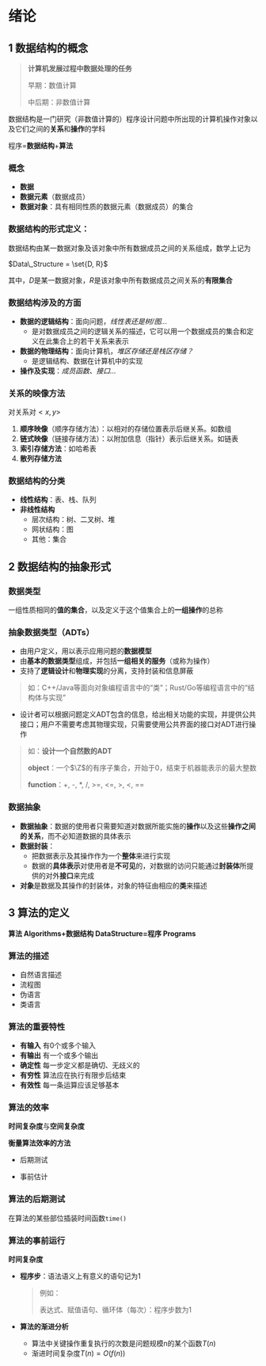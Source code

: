 # 绪论

## 1 数据结构的概念

> **计算机发展过程中数据处理的任务**
>
> 早期：数值计算
>
> 中后期：非数值计算

数据结构是一门研究（非数值计算的）程序设计问题中所出现的计算机操作对象以及它们之间的**关系**和**操作**的学科

程序=**数据结构**+**算法**

### 概念

- **数据**
- **数据元素**（数据成员）
- **数据对象**：具有相同性质的数据元素（数据成员）的集合

### **数据结构的形式定义**：

数据结构由某一数据对象及该对象中所有数据成员之间的关系组成，数学上记为

$Data\_Structure = \set{D, R}$

其中，$D$是某一数据对象，$R$是该对象中所有数据成员之间关系的**有限集合**

### 数据结构涉及的方面

- **数据的逻辑结构**：面向问题，*线性表还是树/图...*
  - 是对数据成员之间的逻辑关系的描述，它可以用一个数据成员的集合和定义在此集合上的若干关系来表示
- **数据的物理结构**：面向计算机，*堆区存储还是栈区存储？*
  - 是逻辑结构、数据在计算机中的实现
- **操作及实现**：*成员函数、接口...*

### 关系的映像方法

对关系对$<x,y>$

1. **顺序映像**（顺序存储方法）：以相对的存储位置表示后继关系。如数组
2. **链式映像**（链接存储方法）：以附加信息（指针）表示后继关系。如链表
3. **索引存储方法**：如哈希表
4. **散列存储方法**

### 数据结构的分类

- **线性结构**：表、栈、队列
- **非线性结构**
  - 层次结构：树、二叉树、堆
  - 网状结构：图
  - 其他：集合

## 2 数据结构的抽象形式

### 数据类型

一组性质相同的**值的集合**，以及定义于这个值集合上的**一组操作**的总称 

### 抽象数据类型（ADTs）

- 由用户定义，用以表示应用问题的**数据模型**
- 由**基本的数据类型**组成，并包括**一组相关的服务**（或称为操作）
- 支持了**逻辑设计**和**物理实现**的分离，支持封装和信息屏蔽

> 如：C++/Java等面向对象编程语言中的“类”；Rust/Go等编程语言中的“结构体与实现”

- 设计者可以根据问题定义ADT包含的信息，给出相关功能的实现，并提供公共接口；用户不需要考虑其物理实现，只需要使用公共界面的接口对ADT进行操作

> 如：**设计一个自然数的ADT**
>
> **object**：一个$\Z$的有序子集合，开始于0，结束于机器能表示的最大整数
>
> **function**：+, -, *, /, >=, <=, >, <, ==

### 数据抽象

- **数据抽象**：数据的使用者只需要知道对数据所能实施的**操作**以及这些**操作之间的关系**，而不必知道数据的具体表示
- **数据封装**：
  - 把数据表示及其操作作为一个**整体**来进行实现
  - 数据的**具体表示**对使用者是**不可见**的，对数据的访问只能通过**封装体**所提供的对外**接口**来完成
- **对象**是数据及其操作的封装体，对象的特征由相应的**类**来描述

## 3 算法的定义

**算法 Algorithms+数据结构 DataStructure=程序 Programs**

### 算法的描述

- 自然语言描述
- 流程图
- 伪语言
- 类语言

### 算法的重要特性

- **有输入** 有0个或多个输入
- **有输出** 有一个或多个输出
- **确定性** 每一步定义都是确切、无歧义的
- **有穷性** 算法应在执行有限步后结束
- **有效性** 每一条运算应该足够基本

### 算法的效率

**时间复杂度**与**空间复杂度**

**衡量算法效率的方法**

- 后期测试

- 事前估计

### 算法的后期测试

在算法的某些部位插装时间函数`time()`

### 算法的事前运行

**时间复杂度**

- **程序步**：语法语义上有意义的语句记为1

  > 例如：
  >
  > 表达式、赋值语句、循环体（每次）：程序步数为1

- **算法的渐进分析**

  - 算法中关键操作重复执行的次数是问题规模n的某个函数$T(n)$
  - 渐进时间复杂度$T(n)=O(f(n))$


